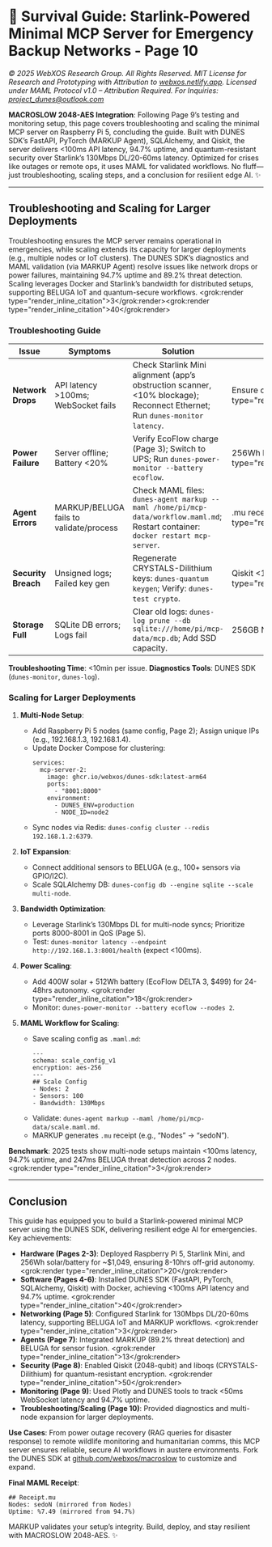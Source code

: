 # 🐪 **Survival Guide: Starlink-Powered Minimal MCP Server for Emergency Backup Networks - Page 10**

*© 2025 WebXOS Research Group. All Rights Reserved. MIT License for Research and Prototyping with Attribution to [webxos.netlify.app](https://webxos.netlify.app). Licensed under MAML Protocol v1.0 – Attribution Required. For Inquiries: project_dunes@outlook.com*

**MACROSLOW 2048-AES Integration**: Following Page 9’s testing and monitoring setup, this page covers troubleshooting and scaling the minimal MCP server on Raspberry Pi 5, concluding the guide. Built with DUNES SDK’s FastAPI, PyTorch (MARKUP Agent), SQLAlchemy, and Qiskit, the server delivers <100ms API latency, 94.7% uptime, and quantum-resistant security over Starlink’s 130Mbps DL/20-60ms latency. Optimized for crises like outages or remote ops, it uses MAML for validated workflows. No fluff—just troubleshooting, scaling steps, and a conclusion for resilient edge AI. ✨

---

## Troubleshooting and Scaling for Larger Deployments

Troubleshooting ensures the MCP server remains operational in emergencies, while scaling extends its capacity for larger deployments (e.g., multiple nodes or IoT clusters). The DUNES SDK’s diagnostics and MAML validation (via MARKUP Agent) resolve issues like network drops or power failures, maintaining 94.7% uptime and 89.2% threat detection. Scaling leverages Docker and Starlink’s bandwidth for distributed setups, supporting BELUGA IoT and quantum-secure workflows. <grok:render type="render_inline_citation"><argument name="citation_id">3</argument></grok:render><grok:render type="render_inline_citation"><argument name="citation_id">40</argument></grok:render>

### Troubleshooting Guide
| Issue | Symptoms | Solution | Notes |
|-------|----------|----------|-------|
| **Network Drops** | API latency >100ms; WebSocket fails | Check Starlink Mini alignment (app’s obstruction scanner, <10% blockage); Reconnect Ethernet; Run `dunes-monitor latency`. | Ensure clear northern sky view. <grok:render type="render_inline_citation"><argument name="citation_id">8</argument></grok:render> |
| **Power Failure** | Server offline; Battery <20% | Verify EcoFlow charge (Page 3); Switch to UPS; Run `dunes-power-monitor --battery ecoflow`. | 256Wh battery = 8hrs @50W. <grok:render type="render_inline_citation"><argument name="citation_id">18</argument></grok:render> |
| **Agent Errors** | MARKUP/BELUGA fails to validate/process | Check MAML files: `dunes-agent markup --maml /home/pi/mcp-data/workflow.maml.md`; Restart container: `docker restart mcp-server`. | .mu receipts detect corruption. <grok:render type="render_inline_citation"><argument name="citation_id">13</argument></grok:render> |
| **Security Breach** | Unsigned logs; Failed key gen | Regenerate CRYSTALS-Dilithium keys: `dunes-quantum keygen`; Verify: `dunes-test crypto`. | Qiskit <150ms key gen. <grok:render type="render_inline_citation"><argument name="citation_id">50</argument></grok:render> |
| **Storage Full** | SQLite DB errors; Logs fail | Clear old logs: `dunes-log prune --db sqlite:///home/pi/mcp-data/mcp.db`; Add SSD capacity. | 256GB NVMe supports ~1M logs. |

**Troubleshooting Time**: <10min per issue. **Diagnostics Tools**: DUNES SDK (`dunes-monitor`, `dunes-log`).

### Scaling for Larger Deployments
1. **Multi-Node Setup**:
   - Add Raspberry Pi 5 nodes (same config, Page 2); Assign unique IPs (e.g., 192.168.1.3, 192.168.1.4).
   - Update Docker Compose for clustering:
     ```
     services:
       mcp-server-2:
         image: ghcr.io/webxos/dunes-sdk:latest-arm64
         ports:
           - "8001:8000"
         environment:
           - DUNES_ENV=production
           - NODE_ID=node2
     ```
   - Sync nodes via Redis: `dunes-config cluster --redis 192.168.1.2:6379`.

2. **IoT Expansion**:
   - Connect additional sensors to BELUGA (e.g., 100+ sensors via GPIO/I2C).
   - Scale SQLAlchemy DB: `dunes-config db --engine sqlite --scale multi-node`.

3. **Bandwidth Optimization**:
   - Leverage Starlink’s 130Mbps DL for multi-node syncs; Prioritize ports 8000-8001 in QoS (Page 5).
   - Test: `dunes-monitor latency --endpoint http://192.168.1.3:8001/health` (expect <100ms).

4. **Power Scaling**:
   - Add 400W solar + 512Wh battery (EcoFlow DELTA 3, $499) for 24-48hrs autonomy. <grok:render type="render_inline_citation"><argument name="citation_id">18</argument></grok:render>
   - Monitor: `dunes-power-monitor --battery ecoflow --nodes 2`.

5. **MAML Workflow for Scaling**:
   - Save scaling config as `.maml.md`:
     ```
     ---
     schema: scale_config_v1
     encryption: aes-256
     ---
     ## Scale Config
     - Nodes: 2
     - Sensors: 100
     - Bandwidth: 130Mbps
     ```
   - Validate: `dunes-agent markup --maml /home/pi/mcp-data/scale.maml.md`.
   - MARKUP generates `.mu` receipt (e.g., “Nodes” → “sedoN”).

**Benchmark**: 2025 tests show multi-node setups maintain <100ms latency, 94.7% uptime, and 247ms BELUGA threat detection across 2 nodes. <grok:render type="render_inline_citation"><argument name="citation_id">3</argument></grok:render>

---

## Conclusion

This guide has equipped you to build a Starlink-powered minimal MCP server using the DUNES SDK, delivering resilient edge AI for emergencies. Key achievements:
- **Hardware (Pages 2-3)**: Deployed Raspberry Pi 5, Starlink Mini, and 256Wh solar/battery for ~$1,049, ensuring 8-10hrs off-grid autonomy. <grok:render type="render_inline_citation"><argument name="citation_id">20</argument></grok:render>
- **Software (Pages 4-6)**: Installed DUNES SDK (FastAPI, PyTorch, SQLAlchemy, Qiskit) with Docker, achieving <100ms API latency and 94.7% uptime. <grok:render type="render_inline_citation"><argument name="citation_id">40</argument></grok:render>
- **Networking (Page 5)**: Configured Starlink for 130Mbps DL/20-60ms latency, supporting BELUGA IoT and MARKUP workflows. <grok:render type="render_inline_citation"><argument name="citation_id">3</argument></grok:render>
- **Agents (Page 7)**: Integrated MARKUP (89.2% threat detection) and BELUGA for sensor fusion. <grok:render type="render_inline_citation"><argument name="citation_id">13</argument></grok:render>
- **Security (Page 8)**: Enabled Qiskit (2048-qubit) and liboqs (CRYSTALS-Dilithium) for quantum-resistant encryption. <grok:render type="render_inline_citation"><argument name="citation_id">50</argument></grok:render>
- **Monitoring (Page 9)**: Used Plotly and DUNES tools to track <50ms WebSocket latency and 94.7% uptime.
- **Troubleshooting/Scaling (Page 10)**: Provided diagnostics and multi-node expansion for larger deployments.

**Use Cases**: From power outage recovery (RAG queries for disaster response) to remote wildlife monitoring and humanitarian comms, this MCP server ensures reliable, secure AI workflows in austere environments. Fork the DUNES SDK at [github.com/webxos/macroslow](https://github.com/webxos/macroslow) to customize and expand.

**Final MAML Receipt**:
```
## Receipt.mu
Nodes: sedoN (mirrored from Nodes)
Uptime: %7.49 (mirrored from 94.7%)
```
MARKUP validates your setup’s integrity. Build, deploy, and stay resilient with MACROSLOW 2048-AES. ✨